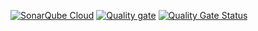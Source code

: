 [![SonarQube Cloud](https://sonarcloud.io/images/project_badges/sonarcloud-light.svg)](https://sonarcloud.io/summary/new_code?id=Periusdv_A3BancoClienteOuJuridico)
[![Quality gate](https://sonarcloud.io/api/project_badges/quality_gate?project=Periusdv_A3BancoClienteOuJuridico)](https://sonarcloud.io/summary/new_code?id=Periusdv_A3BancoClienteOuJuridico)
[![Quality Gate Status](https://sonarcloud.io/api/project_badges/measure?project=Periusdv_A3BancoClienteOuJuridico&metric=alert_status)](https://sonarcloud.io/summary/new_code?id=Periusdv_A3BancoClienteOuJuridico)
